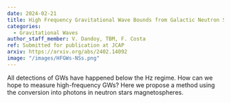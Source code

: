 ```yaml
---
date: 2024-02-21
title: High Frequency Gravitational Wave Bounds from Galactic Neutron Stars
categories:
  - Gravitational Waves
author_staff_member: V. Dandoy, TBM, F. Costa
ref: Submitted for publication at JCAP
arxiv: https://arxiv.org/abs/2402.14092
image: "/images/HFGWs-NSs.png"
---
```


All detections of GWs have happened below the Hz regime. How can we hope to measure high-frequency GWs? Here we propose a method using the conversion into photons in neutron stars magnetospheres.